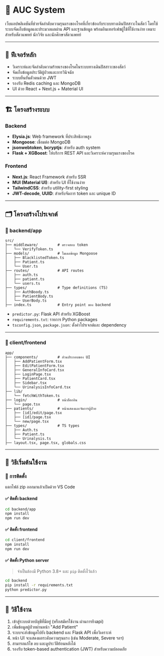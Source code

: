 
# 🐾 AUC System

เว็บแอปพลิเคชันที่ช่วยจัดลำดับความรุนแรงของโรคที่เกี่ยวข้องกับระบบทางเดินปัสสาวะในสัตว์ โดยใช้ระบบจัดเก็บข้อมูลและประมวลผลผ่าน API และฐานข้อมูล พร้อมอินเทอร์เฟซผู้ใช้ที่ใช้งานง่าย เหมาะสำหรับสัตวแพทย์ นักวิจัย และนักศึกษาสัตวแพทย์

---

## 🧠 ฟีเจอร์หลัก

- วิเคราะห์และจัดลำดับความร้ายแรงของโรคในระบบทางเดินปัสสาวะของสัตว์
- จัดเก็บข้อมูลประวัติผู้ป่วยและการวินิจฉัย
- ระบบยืนยันตัวตนด้วย JWT
- รองรับ Redis caching และ MongoDB
- UI ด้วย React + Next.js + Material UI

---

## 🏗️ โครงสร้างระบบ

### Backend
- **Elysia.js**: Web framework ที่ประสิทธิภาพสูง
- **Mongoose**: เชื่อมต่อ MongoDB
- **jsonwebtoken**, **bcryptjs**: สำหรับ auth system
- **Flask + XGBoost**: ให้บริการ REST API และวิเคราะห์ความรุนแรงของโรค

### Frontend
- **Next.js**: React Framework สำหรับ SSR
- **MUI (Material UI)**: สำหรับ UI ที่ใช้งานง่าย
- **TailwindCSS**: สำหรับ utility-first styling
- **JWT-decode**, **UUID**: สำหรับจัดการ token และ unique ID

---

## 🗂️ โครงสร้างโปรเจกต์

### 📁 backend/app

```
src/
├── middleware/         # ตรวจสอบ token
│   └── VerifyToken.ts
├── models/             # โมเดลข้อมูล Mongoose
│   ├── BlacklistedToken.ts
│   ├── Patient.ts
│   └── User.ts
├── routes/             # API routes
│   ├── auth.ts
│   ├── patient.ts
│   └── users.ts
├── types/              # Type definitions (TS)
│   ├── AuthBoody.ts
│   ├── PatientBody.ts
│   └── UserBody.ts
├── index.ts            # Entry point ของ backend
```

- `predictor.py`: Flask API สำหรับ XGBoost
- `requirements.txt`: รายการ Python packages
- `tsconfig.json`, `package.json`: ตั้งค่าโปรเจกต์และ dependency

---

### 📁 client/frontend

```
app/
├── components/         # ส่วนประกอบของ UI
│   ├── AddPatientForm.tsx
│   ├── EditPatientForm.tsx
│   ├── GeneralInfoCard.tsx
│   ├── LoginPage.tsx
│   ├── PatientCard.tsx
│   ├── Sidebar.tsx
│   └── UrinalysisInfoCard.tsx
├── lib/
│   └── fetchWithToken.ts
├── login/              # หน้าล็อกอิน
│   └── page.tsx
├── patients/           # หน้าแสดงและจัดการผู้ป่วย
│   ├── [id]/edit/page.tsx
│   ├── [id]/page.tsx
│   └── new/page.tsx
├── types/              # TS types
│   ├── Auth.ts
│   ├── Patient.ts
│   └── Urinalysis.ts
├── layout.tsx, page.tsx, globals.css
```

---

## 🚀 วิธีเริ่มต้นใช้งาน

### 🔧 การติดตั้ง 

แตกไฟล์ zip ออกมาแล้วเปิดด้วย VS Code

#### ✅ ติดตั้ง backend
```bash
cd backend/app
npm install
npm run dev
```

#### ✅ ติดตั้ง frontend
```bash
cd client/frontend
npm install
npm run dev
```

#### ✅ ติดตั้ง Python server
> จำเป็นต้องมี Python 3.8+ และ `pip` ติดตั้งไว้แล้ว
```bash
cd backend
pip install -r requirements.txt
python predictor.py
```

---

## 🧪 วิธีใช้งาน

1. เข้าสู่ระบบด้วยบัญชีที่มีอยู่ (หรือสมัครใช้งาน ผ่านการยิงapi)
2. เพิ่มข้อมูลผู้ป่วยผ่านหน้า "Add Patient"
3. ระบบจะส่งข้อมูลไปยัง backend และ Flask API เพื่อวิเคราะห์
4. หน้า UI จะแสดงผลระดับความรุนแรง (เช่น Moderate, Severe ฯลฯ)
5. สามารถแก้ไข ลบ และดูประวัติย้อนหลังได้
6. รองรับ token-based authentication (JWT) สำหรับความปลอดภัย


